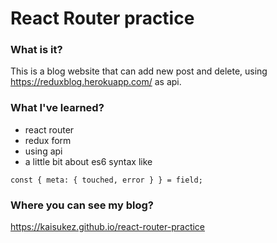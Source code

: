 # React Router practice

### What is it?

This is a blog website that can add new post and delete, using https://reduxblog.herokuapp.com/ as api.

### What I've learned?

- react router
- redux form
- using api
- a little bit about es6 syntax like

```
const { meta: { touched, error } } = field;
```

### Where you can see my blog?

https://kaisukez.github.io/react-router-practice
